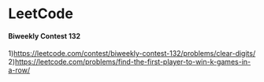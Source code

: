 # LeetCode
#### Biweekly Contest 132
1)https://leetcode.com/contest/biweekly-contest-132/problems/clear-digits/
2)https://leetcode.com/problems/find-the-first-player-to-win-k-games-in-a-row/
